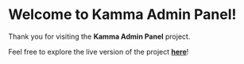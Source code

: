 # Welcome to Kamma Admin Panel!

Thank you for visiting the **Kamma Admin Panel** project.

Feel free to explore the live version of the project [**here**](https://kamma-admin-panel-rdzf.vercel.app)!
